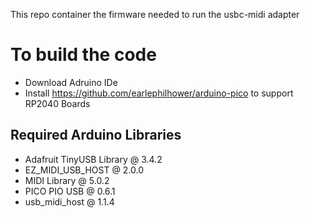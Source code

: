 This repo container the firmware needed to run the usbc-midi adapter



# To build the code

* Download Adruino IDe 
* Install https://github.com/earlephilhower/arduino-pico to support RP2040 Boards

## Required Arduino Libraries

* Adafruit TinyUSB Library @ 3.4.2
* EZ_MIDI_USB_HOST @ 2.0.0
* MIDI Library @ 5.0.2
* PICO PIO USB @ 0.6.1
* usb_midi_host @ 1.1.4

